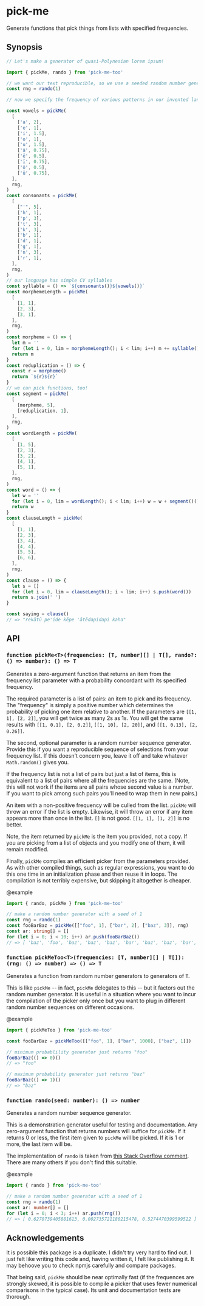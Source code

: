 # pick-me
Generate functions that pick things from lists with specified frequencies.

## Synopsis

```ts
// Let's make a generator of quasi-Polynesian lorem ipsum!

import { pickMe, rando } from 'pick-me-too'

// we want our text reproducible, so we use a seeded random number generator
const rng = rando(1)

// now we specify the frequency of various patterns in our invented language

const vowels = pickMe(
  [
    ['a', 2],
    ['e', 1],
    ['i', 1.5],
    ['o', 1],
    ['u', 1.5],
    ['ā', 0.75],
    ['ē', 0.5],
    ['ī', 0.75],
    ['ō', 0.5],
    ['ū', 0.75],
  ],
  rng,
)
const consonants = pickMe(
  [
    ["'", 5],
    ['h', 1],
    ['p', 3],
    ['t', 3],
    ['k', 3],
    ['b', 1],
    ['d', 1],
    ['g', 1],
    ['n', 3],
    ['r', 1],
  ],
  rng,
)
// our language has simple CV syllables
const syllable = () => `${consonants()}${vowels()}`
const morphemeLength = pickMe(
  [
    [1, 1],
    [2, 3],
    [3, 1],
  ],
  rng,
)
const morpheme = () => {
  let m = ''
  for (let i = 0, lim = morphemeLength(); i < lim; i++) m += syllable()
  return m
}
const reduplication = () => {
  const r = morpheme()
  return `${r}${r}`
}
// we can pick functions, too!
const segment = pickMe(
  [
    [morpheme, 5],
    [reduplication, 1],
  ],
  rng,
)
const wordLength = pickMe(
  [
    [1, 5],
    [2, 3],
    [3, 2],
    [4, 1],
    [5, 1],
  ],
  rng,
)
const word = () => {
  let w = ''
  for (let i = 0, lim = wordLength(); i < lim; i++) w = w + segment()()
  return w
}
const clauseLength = pickMe(
  [
    [1, 1],
    [2, 3],
    [3, 4],
    [4, 4],
    [5, 5],
    [6, 6],
  ],
  rng,
)
const clause = () => {
  let s = []
  for (let i = 0, lim = clauseLength(); i < lim; i++) s.push(word())
  return s.join(' ')
}

const saying = clause()
// => "rekātū pe'ide kēpe 'ātēdapidapi kaha"
```

## API

### `function pickMe<T>(frequencies: [T, number][] | T[], rando?: () => number): () => T`

Generates a zero-argument function that returns an item from the frequency list
parameter with a probability concordant with its specified frequency.

The required parameter is a list of pairs: an item to pick and its frequency. The "frequency"
is simply a positive number which determines the probability of picking one item relative to another.
If the parameters are `[[1, 1], [2, 2]]`, you will get twice as many 2s as 1s. You will get the same
results with `[[1, 0.1], [2, 0.2]]`, `[[1, 10], [2, 20]]`, and `[[1, 0.13], [2, 0.26]]`.

The second, optional parameter is a random number sequence generator. Provide this if you want a reproducible
sequence of selections from your frequency list. If this doesn't concern you, leave it off and take
whatever `Math.random()` gives you.

If the frequency list is not a list of pairs but just a list of items, this is equivalent to a list of
pairs where all the frequencies are the same. (Note, this will not work if the items are all pairs whose
second value is a number. If you want to pick among such pairs you'll need to wrap them in new pairs.)

An item with
a non-positive frequency will be culled from the list. `pickMe` will throw an error if the list is empty.
Likewise, it will throw an error if any item appears more than once in the list. `[]` is
not good. `[[1, 1], [1, 2]]` is no better.

Note, the item returned by `pickMe` is the item you provided, not a copy. If you are picking from a list of
objects and you modify one of them, it will remain modified.

Finally, `pickMe` compiles an efficient picker from the parameters provided. As with other compiled things, such
as regular expressions, you want to do this one time in an initialization phase and then reuse it in loops.
The compilation is not terribly expensive, but skipping it altogether is cheaper.

@example
```ts
import { rando, pickMe } from 'pick-me-too'

// make a random number generator with a seed of 1
const rng = rando(1)
const fooBarBaz = pickMe([["foo", 1], ["bar", 2], ["baz", 3]], rng)
const ar: string[] = []
for (let i = 0; i < 10; i++) ar.push(fooBarBaz())
// => [ 'baz', 'foo', 'baz', 'baz', 'baz', 'bar', 'baz', 'baz', 'bar', 'baz' ]
```

### `function pickMeToo<T>(frequencies: [T, number][] | T[]): (rng: () => number) => () => T`

Generates a function from random number generators to generators of `T`.

This is like `pickMe` -- in fact, `pickMe` delegates to this -- but it factors out the random
number generator. It is useful in a situation where you want to incur the compilation of the
picker only once but you want to plug in different random number sequences on different
occasions.

@example
```ts
import { pickMeToo } from 'pick-me-too'

const fooBarBaz = pickMeToo([["foo", 1], ["bar", 1000], ["baz", 1]])

// minimum probablility generator just returns "foo"
fooBarBaz(() => 0)()
// => "foo"

// maximum probability generator just returns "baz"
fooBarBaz(() => 1)()
// => "baz"
```

### `function rando(seed: number): () => number`

Generates a random number sequence generator.

This is a demonstration generator useful for testing and documentation. Any zero-argument function that returns
numbers will suffice for `pickMe`. If it returns 0 or less, the first item
given to `pickMe` will be picked. If it is 1 or more, the last item will be.

The implementation of `rando` is taken from [this Stack Overflow comment](https://stackoverflow.com/a/47593316/15060051).
There are many others if you don't find this suitable.

@example
```ts
import { rando } from 'pick-me-too'

// make a random number generator with a seed of 1
const rng = rando(1)
const ar: number[] = []
for (let i = 0; i < 3; i++) ar.push(rng())
// => [ 0.6270739405881613, 0.002735721180215478, 0.5274470399599522 ]
```

## Acknowledgements

It is possible this package is a duplicate. I didn't try very hard to find out. I just felt like writing
this code and, having written it, I felt like publishing it. It may behoove you to check npmjs carefully
and compare packages.

That being said, `pickMe` should be near optimally fast (if the frequences are strongly skewed, it is
possible to compile a picker that uses fewer numerical comparisons in the typical case). Its unit and
documentation tests are thorough.
